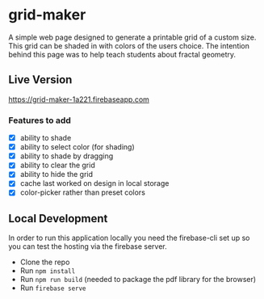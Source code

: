 # grid-maker
A simple web page designed to generate a printable grid of a custom size. This grid can be shaded in with colors of the users choice. The intention behind this page was to help teach students about fractal geometry.

## Live Version
https://grid-maker-1a221.firebaseapp.com

### Features to add
- [x] ability to shade
- [x] ability to select color (for shading)
- [x] ability to shade by dragging
- [x] ability to clear the grid
- [x] ability to hide the grid
- [x] cache last worked on design in local storage
- [x] color-picker rather than preset colors

## Local Development

In order to run this application locally you need the firebase-cli set up so you can test the hosting via the firebase server. 

- Clone the repo
- Run `npm install`
- Run `npm run build` (needed to package the pdf library for the browser)
- Run `firebase serve`